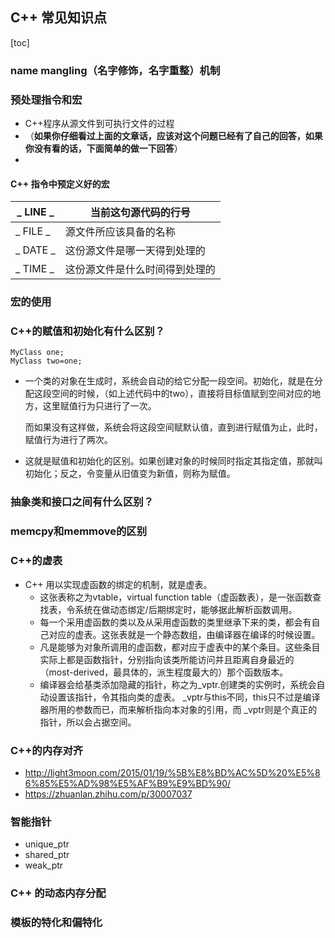## C++ 常见知识点

[toc]



### name mangling（名字修饰，名字重整）机制

### 预处理指令和宏

- C++程序从源文件到可执行文件的过程
- （**如果你仔细看过上面的文章话，应该对这个问题已经有了自己的回答，如果你没有看的话，下面简单的做一下回答**）
- 

#### C++ 指令中预定义好的宏

| _ LINE _  | 当前这句源代码的行号           |
| --------- | ------------------------------ |
| _  FILE _ | 源文件所应该具备的名称         |
| _ DATE _  | 这份源文件是哪一天得到处理的   |
| _ TIME _  | 这份源文件是什么时间得到处理的 |

### 宏的使用

### C++的赋值和初始化有什么区别？

```
MyClass one;
MyClass two=one;
```

- 一个类的对象在生成时，系统会自动的给它分配一段空间。初始化，就是在分配这段空间的时候，（如上述代码中的two），直接将目标值赋到空间对应的地方，这里赋值行为只进行了一次。

  而如果没有这样做，系统会将这段空间赋默认值，直到进行赋值为止，此时，赋值行为进行了两次。

- 这就是赋值和初始化的区别。如果创建对象的时候同时指定其指定值，那就叫初始化；反之，令变量从旧值变为新值，则称为赋值。



### 抽象类和接口之间有什么区别？

### memcpy和memmove的区别

### C++的虚表

- C++ 用以实现虚函数的绑定的机制，就是虚表。
  - 这张表称之为vtable，virtual function table（虚函数表），是一张函数查找表，令系统在做动态绑定/后期绑定时，能够据此解析函数调用。
  - 每一个采用虚函数的类以及从采用虚函数的类里继承下来的类，都会有自己对应的虚表。这张表就是一个静态数组，由编译器在编译的时候设置。
  - 凡是能够为对象所调用的虚函数，都对应于虚表中的某个条目。这些条目实际上都是函数指针，分别指向该类所能访问并且距离自身最近的（most-derived，最具体的，派生程度最大的）那个函数版本。
  - 编译器会给基类添加隐藏的指针，称之为_vptr.创建类的实例时，系统会自动设置该指针，令其指向类的虚表。 _vptr与this不同，this只不过是编译器所用的参数而已，而来解析指向本对象的引用，而  _vptr则是个真正的指针，所以会占据空间。



### C++的内存对齐

- http://light3moon.com/2015/01/19/%5B%E8%BD%AC%5D%20%E5%86%85%E5%AD%98%E5%AF%B9%E9%BD%90/
- https://zhuanlan.zhihu.com/p/30007037

### 智能指针

- unique_ptr
- shared_ptr
- weak_ptr

### C++ 的动态内存分配

### 模板的特化和偏特化






